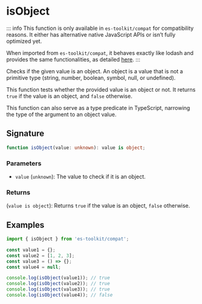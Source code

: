 # isObject

::: info
This function is only available in `es-toolkit/compat` for compatibility reasons. It either has alternative native JavaScript APIs or isn’t fully optimized yet.

When imported from `es-toolkit/compat`, it behaves exactly like lodash and provides the same functionalities, as detailed [here](../../../compatibility.md).
:::

Checks if the given value is an object. An object is a value that is not a primitive type (string, number, boolean, symbol, null, or undefined).

This function tests whether the provided value is an object or not.
It returns `true` if the value is an object, and `false` otherwise.

This function can also serve as a type predicate in TypeScript, narrowing the type of the argument to an object value.

## Signature

```typescript
function isObject(value: unknown): value is object;
```

### Parameters

- `value` (`unknown`): The value to check if it is an object.

### Returns

(`value is object`): Returns `true` if the value is an object, `false` otherwise.

## Examples

```typescript
import { isObject } from 'es-toolkit/compat';

const value1 = {};
const value2 = [1, 2, 3];
const value3 = () => {};
const value4 = null;

console.log(isObject(value1)); // true
console.log(isObject(value2)); // true
console.log(isObject(value3)); // true
console.log(isObject(value4)); // false
```
